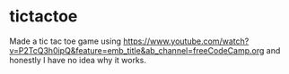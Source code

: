 # tictactoe

Made a tic tac toe game using https://www.youtube.com/watch?v=P2TcQ3h0ipQ&feature=emb_title&ab_channel=freeCodeCamp.org and honestly I have no idea why it works. 
